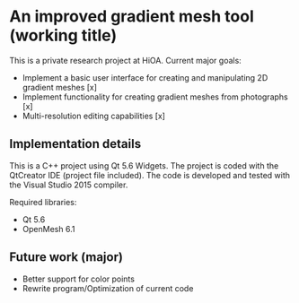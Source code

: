 An improved gradient mesh tool (working title)
=======
This is a private research project at HiOA.
Current major goals:

* Implement a basic user interface for creating and manipulating 2D gradient meshes [x]
* Implement functionality for creating gradient meshes from photographs [x]
* Multi-resolution editing capabilities [x]

Implementation details
-----------
This is a C++ project using Qt 5.6 Widgets.
The project is coded with the QtCreator IDE (project file included).
The code is developed and tested with the Visual Studio 2015 compiler.

Required libraries:

* Qt 5.6
* OpenMesh 6.1

Future work (major)
-----------
* Better support for color points
* Rewrite program/Optimization of current code